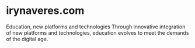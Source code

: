 # irynaveres.com
Education, new platforms and technologies
Through innovative integration of new platforms and technologies, education evolves to meet the demands of the digital age.
